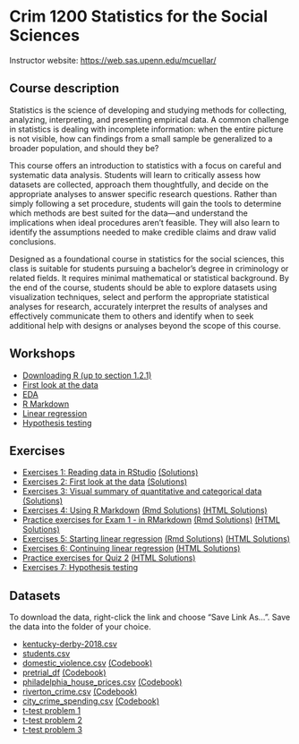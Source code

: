 # Crim 1200 Statistics for the Social Sciences


Instructor website: https://web.sas.upenn.edu/mcuellar/

## Course description

Statistics is the science of developing and studying methods for
collecting, analyzing, interpreting, and presenting empirical data. A
common challenge in statistics is dealing with incomplete information:
when the entire picture is not visible, how can findings from a small
sample be generalized to a broader population, and should they be?

This course offers an introduction to statistics with a focus on careful
and systematic data analysis. Students will learn to critically assess
how datasets are collected, approach them thoughtfully, and decide on
the appropriate analyses to answer specific research questions. Rather
than simply following a set procedure, students will gain the tools to
determine which methods are best suited for the data—and understand the
implications when ideal procedures aren’t feasible. They will also learn
to identify the assumptions needed to make credible claims and draw
valid conclusions.

Designed as a foundational course in statistics for the social sciences,
this class is suitable for students pursuing a bachelor’s degree in
criminology or related fields. It requires minimal mathematical or
statistical background. By the end of the course, students should be
able to explore datasets using visualization techniques, select and
perform the appropriate statistical analyses for research, accurately
interpret the results of analyses and effectively communicate them to
others and identify when to seek additional help with designs or
analyses beyond the scope of this course.

## Workshops

- [Downloading R (up to section
  1.2.1)](https://moderndive.netlify.app/1-getting-started.html)
- [First look at the
  data](https://mariacuellar.github.io/crim_data_analysis/workshops/firstlook.html)
- [EDA](https://mariacuellar.github.io/crim_data_analysis/workshops/EDA.html)
- [R
  Markdown](https://mariacuellar.github.io/crim_data_analysis/workshops/Rmarkdown.html)
- [Linear
  regression](https://mariacuellar.github.io/crim_data_analysis/workshops/LinearRegression.html)
- [Hypothesis
  testing](https://mariacuellar.github.io/crim_data_analysis/workshops/Hypothesis-testing.html)

## Exercises

- [Exercises 1: Reading data in
  RStudio](https://raw.githubusercontent.com/mariacuellar/crim_data_analysis/refs/heads/main/exercises/Exercises%201%20-%20questions.R)
  [(Solutions)](https://raw.githubusercontent.com/mariacuellar/crim_data_analysis/refs/heads/main/exercises/Exercises%201%20-%20solutions.R)
- [Exercises 2: First look at the
  data](https://raw.githubusercontent.com/mariacuellar/crim_data_analysis/refs/heads/main/exercises/Exercises%202%20-%20questions.R)
  [(Solutions)](https://raw.githubusercontent.com/mariacuellar/crim_data_analysis/refs/heads/main/exercises/Exercises%202%20-%20solutions.R)
- [Exercises 3: Visual summary of quantitative and categorical
  data](https://raw.githubusercontent.com/mariacuellar/crim_data_analysis/refs/heads/main/exercises/Exercises%203%20-%20questions.R)
  [(Solutions)](https://raw.githubusercontent.com/mariacuellar/crim_data_analysis/refs/heads/main/exercises/Exercises%203%20-%20solutions.R)
- [Exercises 4: Using R
  Markdown](https://raw.githubusercontent.com/mariacuellar/crim_data_analysis/refs/heads/main/exercises/Exercises%204%20-%20questions.R)
  [(Rmd
  Solutions)](https://raw.githubusercontent.com/mariacuellar/crim_data_analysis/refs/heads/main/exercises/Exercises%204%20-%20solutions.rmd)
  [(HTML
  Solutions)](https://mariacuellar.github.io/crim_data_analysis/exercises/Exercises-4---solutions.html)
- [Practice exercises for Exam 1 - in
  RMarkdown](https://raw.githubusercontent.com/mariacuellar/crim_data_analysis/refs/heads/main/exercises/Exam%201%20practice%20-%20questions.Rmd)
  [(Rmd
  Solutions)](https://raw.githubusercontent.com/mariacuellar/crim_data_analysis/refs/heads/main/exercises/Exam%201%20practice%20-%20solutions.Rmd)
  [(HTML
  Solutions)](https://mariacuellar.github.io/crim_data_analysis/exercises/Exam-1-practice---solutions.html)
- [Exercises 5: Starting linear
  regression](https://raw.githubusercontent.com/mariacuellar/crim_data_analysis/refs/heads/main/exercises/Exercises%205%20-%20questions.rmd)
  [(Rmd
  Solutions)](https://raw.githubusercontent.com/mariacuellar/crim_data_analysis/refs/heads/main/exercises/Exercises%205%20-%20solutions.rmd)
  [(HTML
  Solutions)](https://mariacuellar.github.io/crim_data_analysis/exercises/Exercises-5---solutions.html)
- [Exercises 6: Continuing linear
  regression](https://raw.githubusercontent.com/mariacuellar/crim_data_analysis/refs/heads/main/exercises/Exercises%206%20-%20questions.rmd)
  [(HTML
  Solutions)](https://mariacuellar.github.io/crim_data_analysis/exercises/Exercises-6---solutions.html)
- [Practice exercises for Quiz
  2](https://raw.githubusercontent.com/mariacuellar/crim_data_analysis/refs/heads/main/exercises/Quiz%202%20practice%20-%20questions.Rmd)
  [(HTML
  Solutions)](https://mariacuellar.github.io/crim_data_analysis/exercises/Quiz-2-practice---solutions.html)
- [Exercises 7: Hypothesis
  testing](https://raw.githubusercontent.com/mariacuellar/crim_data_analysis/refs/heads/main/exercises/Exercises%207%20-%20questions.rmd)

## Datasets

To download the data, right-click the link and choose “Save Link As…”.
Save the data into the folder of your choice.

- [kentucky-derby-2018.csv](data/kentucky-derby-2018.csv)
- [students.csv](data/students.csv)
- [domestic_violence.csv](data/domestic_violence.csv)
  [(Codebook)](https://raw.githubusercontent.com/mariacuellar/crim_data_analysis/refs/heads/main/data/codebook%20for%20domestic_violence.txt)
- [pretrial_df](data/pretrial_df.csv)
  [(Codebook)](https://raw.githubusercontent.com/mariacuellar/crim_data_analysis/refs/heads/main/data/codebook%20for%20pretrial_df.txt)
- [philadelphia_house_prices.csv](data/philadelphia_house_prices.csv)
  [(Codebook)](https://raw.githubusercontent.com/mariacuellar/crim_data_analysis/refs/heads/main/data/codebook%20for%20philadelphia_house_prices.txt)
- [riverton_crime.csv](data/riverton-crime.csv)
  [(Codebook)](https://raw.githubusercontent.com/mariacuellar/crim_data_analysis/refs/heads/main/data/codebook%20riverton-crime.txt)
- [city_crime_spending.csv](data/city_crime_spending.csv)
  [(Codebook)](https://raw.githubusercontent.com/mariacuellar/crim_data_analysis/refs/heads/main/data/codebook%20for%20city_crime_spending.txt)
- [t-test problem 1](data/problem1_arrests.csv)
- [t-test problem 2](data/problem2_arrests.csv)
- [t-test problem 3](data/problem3_arrests.csv)
